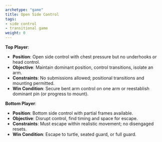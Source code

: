 ```yaml
---
archetype: "game"
title: Open Side Control
tags: 
- side control
- transitional game
weight: 0
---
```


**Top Player**:
  * **Position**: Open side control with chest pressure but no underhooks or head control.
  * **Objective**: Maintain dominant position, control transitions, isolate an arm.
  * **Constraints**: No submissions allowed; positional transitions and mounting permitted.
  * **Win Condition**: Secure bent arm control on one arm or reestablish dominant pin (or progress to mount).

**Bottom Player**:
  * **Position**: Bottom side control with partial frames available.
  * **Objective**: Disrupt control, find timing and space for escape.
  * **Constraints**: Must escape within realistic movement; no disengaged resets.
  * **Win Condition**: Escape to turtle, seated guard, or full guard.
